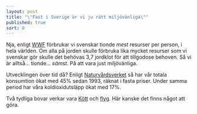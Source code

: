 ```yaml
---
layout: post
title: "\"Fast i Sverige är vi ju rätt miljövänliga\""
published: true
sort: 0
---
```




Nja, enligt [WWF](http://www.wwf.se/press/pressrum/pressmeddelanden/1580063-living-planet-report-2014-svenskarna-p-tionde-plats-i-vrstingligan "ekologiskt avtryck ") förbrukar vi svenskar tionde _mest_ resurser per person, i hela världen. Om alla på jorden skulle förbruka lika mycket resurser som vi svenskar gör skulle det behövas 3,7 jordklot för att tillgodose behoven. Så vi är alltså... tionde... _sämst_. På att vara just miljövänliga.

Utvecklingen över tid då? Enligt [Naturvårdsverket](https://www.naturvardsverket.se/Documents/publikationer6400/978-91-620-6653-6.pdf?pid=14404 "Naturvårdsverket - Hållbara konsumtionsmönster") så har vår totala konsumtion ökat med 45% sedan 1993, räknat i fasta priser. Under samma period har våra koldioxidutsläpp ökat med 17%. 

Två tydliga bovar verkar vara [Kött](/miljo/men-k-tt-r-ju-s-gott/) och [flyg](/miljo/men-jag-m-ste-v-l-inte-sluta-flyga/). Här kanske det finns något att göra.
